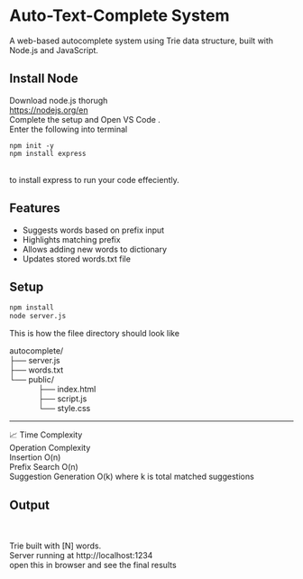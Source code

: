 # Auto-Text-Complete System

A web-based autocomplete system using Trie data structure, built with Node.js and JavaScript.


## Install Node
Download node.js thorugh <br>
https://nodejs.org/en
<br>
Complete the setup and Open VS Code .
<br>
Enter the following into terminal <br>
```
npm init -y 
npm install express
```
<br>
to install express to run your code effeciently.
<br>

## Features

- Suggests words based on prefix input
- Highlights matching prefix
- Allows adding new words to dictionary
- Updates stored words.txt file

## Setup

```bash
npm install
node server.js
```

This is how the filee directory should look like
<br>

autocomplete/<br>
├── server.js<br>
├── words.txt<br>
└── public/<br>
&nbsp;&nbsp;&nbsp;&nbsp;&nbsp;&nbsp;&nbsp;&nbsp;&nbsp;&nbsp;&nbsp;&nbsp;   ├── index.html<br>
&nbsp;&nbsp;&nbsp;&nbsp;&nbsp;&nbsp;&nbsp;&nbsp;&nbsp;&nbsp;&nbsp;&nbsp;   ├── script.js<br>
&nbsp;&nbsp;&nbsp;&nbsp;&nbsp;&nbsp;&nbsp;&nbsp;&nbsp;&nbsp;&nbsp;&nbsp;   └── style.css<br>


<hr>
📈 Time Complexity<br>
Operation	Complexity<br>
Insertion	O(n)<br>
Prefix Search	O(n)<br>
Suggestion Generation	O(k) where k is total matched suggestions<br>

## Output 
<br><br>
Trie built with [N] words.
<br>
Server running at http://localhost:1234
<br>
open this in browser and see the final results
